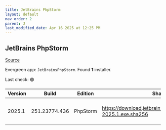 ```yaml
---
title: JetBrains PhpStorm
layout: default
nav_order: 2
parent: J
last_modified_date: Apr 16 2025 at 12:25 PM
---
```


## JetBrains PhpStorm

[Source](https://www.jetbrains.com/phpstorm)

Evergreen app: `JetBrainsPhpStorm`. Found **1** installer.

Last check: 🟢

| Version | Build         | Edition  | Sha256                                                           | Date      | Size      | Type | URI                                                                                                                    |
| ------- | ------------- | -------- | ---------------------------------------------------------------- | --------- | --------- | ---- | ---------------------------------------------------------------------------------------------------------------------- |
| 2025.1  | 251.23774.436 | PhpStorm | https://download.jetbrains.com/webide/PhpStorm-2025.1.exe.sha256 | 16/4/2025 | 787608104 | exe  | [https://download.jetbrains.com/webide/PhpStorm-2025.1.exe](https://download.jetbrains.com/webide/PhpStorm-2025.1.exe) |
